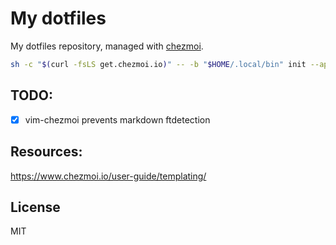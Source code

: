 # My dotfiles

My dotfiles repository, managed with [chezmoi](https://chezmoi.io/).

```sh
sh -c "$(curl -fsLS get.chezmoi.io)" -- -b "$HOME/.local/bin" init --apply https://github.com/rdnajac/.files.git
```

## TODO:

- [x] vim-chezmoi prevents markdown ftdetection

## Resources:

https://www.chezmoi.io/user-guide/templating/

## License

MIT
<!-- vim:ft=markdown -->
